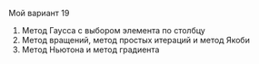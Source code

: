 Мой вариант 19
1. Метод Гаусса с выбором элемента по столбцу
2. Метод вращений, метод простых итераций и метод Якоби
3. Метод Ньютона и метод градиента
